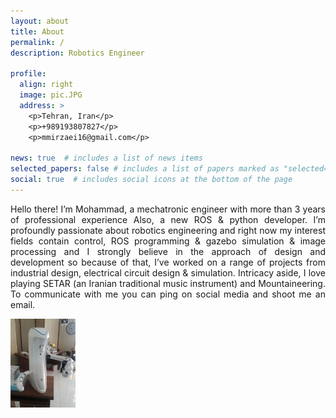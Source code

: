 ```yaml
---
layout: about
title: About
permalink: /
description: Robotics Engineer

profile:
  align: right
  image: pic.JPG
  address: >
    <p>Tehran, Iran</p>
    <p>+989193807827</p>
    <p>mmirzaei16@gmail.com</p>

news: true  # includes a list of news items
selected_papers: false # includes a list of papers marked as "selected={true}"
social: true  # includes social icons at the bottom of the page
---
```

<p align="justify">
Hello there! I’m Mohammad, a mechatronic engineer with more than 3 years of professional experience Also, a new ROS & python developer.  I’m profoundly passionate about robotics engineering and right now my interest fields contain control, ROS programming & gazebo simulation & image processing and I strongly believe in the approach of design and development so because of that, I’ve worked on a range of projects from industrial design, electrical circuit design & simulation. Intricacy aside, I love playing SETAR (an Iranian traditional music instrument) and Mountaineering. To communicate with me you can ping on social media and shoot me an email.
</p>
<a href="/assets/pdf/C.V.pdf" download>
  <img src="/assets/img/andrew_1.JPG" alt="C.V" width="104" height="142">
</a>

